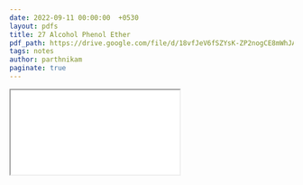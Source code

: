 ```yaml
---
date: 2022-09-11 00:00:00  +0530
layout: pdfs
title: 27 Alcohol Phenol Ether
pdf_path: https://drive.google.com/file/d/18vfJeV6fSZYsK-ZP2nogCE8mWhJAMMUB/preview?usp=sharing
tags: notes
author: parthnikam
paginate: true
---
```


<iframe class="embed-pdf" src="{{ page.pdf_path }}#toolbar=0" seamless="seamless" scrolling="no" style="overflow:hidden"></iframe>

